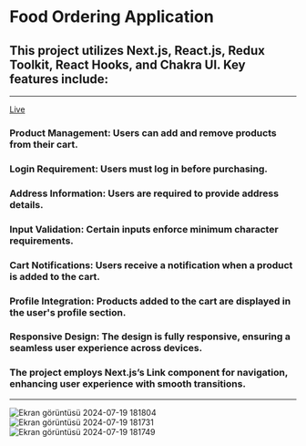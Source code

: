 # Food Ordering Application
## This project utilizes Next.js, React.js, Redux Toolkit, React Hooks, and Chakra UI. Key features include:
***
[Live](https://pizza-pizzo.vercel.app/)

### Product Management: Users can add and remove products from their cart.
### Login Requirement: Users must log in before purchasing.
###  Address Information: Users are required to provide address details.
###  Input Validation: Certain inputs enforce minimum character requirements.
###  Cart Notifications: Users receive a notification when a product is added to the cart.
###  Profile Integration: Products added to the cart are displayed in the user's profile section.
###  Responsive Design: The design is fully responsive, ensuring a seamless user experience across devices.
### The project employs Next.js’s Link component for navigation, enhancing user experience with smooth transitions.
***
![Ekran görüntüsü 2024-07-19 181804](https://github.com/user-attachments/assets/7e1db2b9-0975-465a-a9c9-52146988f870)
![Ekran görüntüsü 2024-07-19 181731](https://github.com/user-attachments/assets/664f83ef-6f9d-4da0-8aa5-98e67924e0ce)
![Ekran görüntüsü 2024-07-19 181749](https://github.com/user-attachments/assets/f1a704cd-1d22-41ec-9049-0adf0e757c19)
